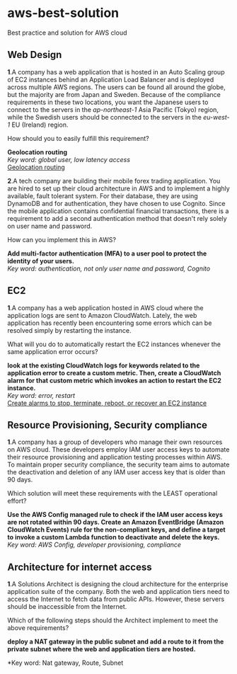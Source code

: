 # aws-best-solution
Best practice and solution for AWS cloud



## Web Design 

**1**.A company has a web application that is hosted in an Auto Scaling group of EC2 instances behind an Application Load Balancer and is deployed across multiple AWS regions. The users can be found all around the globe, but the majority are from Japan and Sweden. Because of the compliance requirements in these two locations, you want the Japanese users to connect to the servers in the *ap-northeast-1* Asia Pacific (Tokyo) region, while the Swedish users should be connected to the servers in the *eu-west-1* EU (Ireland) region.

How should you to easily fulfill this requirement?


**Geolocation routing**<br>
*Key word: global user, low latency access*<br>
[Geolocation routing](https://docs.aws.amazon.com/Route53/latest/DeveloperGuide/routing-policy-geo.html/)    


**2**.A tech company are building their mobile forex trading application. You are hired to set up their cloud architecture in AWS and to implement a highly available, fault tolerant system. For their database, they are using DynamoDB and for authentication, they have chosen to use Cognito. Since the mobile application contains confidential financial transactions, there is a requirement to add a second authentication method that doesn't rely solely on user name and password.   

How can you implement this in AWS?

**Add multi-factor authentication (MFA) to a user pool to protect the identity of your users.**<br>
*Key word: authentication, not only user name and password, Cognito*


## EC2 
**1**.A company has a web application hosted in AWS cloud where the application logs are sent to Amazon CloudWatch. Lately, the web application has recently been encountering some errors which can be resolved simply by restarting the instance.

What will you do to automatically restart the EC2 instances whenever the same application error occurs?

**look at the existing CloudWatch logs for keywords related to the application error to create a custom metric. Then, create a CloudWatch alarm for that custom metric which invokes an action to restart the EC2 instance.**<br>
*Key word: error, restart*<br>
[Create alarms to stop, terminate, reboot, or recover an EC2 instance](https://docs.aws.amazon.com/AmazonCloudWatch/latest/monitoring/UsingAlarmActions.html/)


## Resource Provisioning, Security compliance
**1**.A company has a group of developers who manage their own resources on AWS cloud. These developers employ IAM user access keys to automate their resource provisioning and application testing processes within AWS. To maintain proper security compliance, the security team aims to automate the deactivation and deletion of any IAM user access key that is older than 90 days.

Which solution will meet these requirements with the LEAST operational effort?

**Use the AWS Config managed rule to check if the IAM user access keys are not rotated within 90 days. Create an Amazon EventBridge (Amazon CloudWatch Events) rule for the non-compliant keys, and define a target to invoke a custom Lambda function to deactivate and delete the keys.**<br>
*Key word: AWS Config, developer provisioning, compliance*<br>


## Architecture for internet access

**1**.A Solutions Architect is designing the cloud architecture for the enterprise application suite of the company. Both the web and application tiers need to access the Internet to fetch data from public APIs. However, these servers should be inaccessible from the Internet.

Which of the following steps should the Architect implement to meet the above requirements?

**deploy a NAT gateway in the public subnet and add a route to it from the private subnet where the web and application tiers are hosted.**<br>

*Key word: Nat gateway, Route, Subnet




